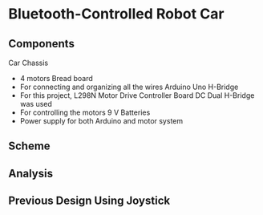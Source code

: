 # Bluetooth-Controlled Robot Car

## Components
Car Chassis
* 4 motors
Bread board
* For connecting and organizing all the wires
Arduino Uno
H-Bridge
* For this project, L298N Motor Drive Controller Board DC Dual H-Bridge was used
* For controlling the motors
9 V Batteries
* Power supply for both Arduino and motor system


## Scheme

## Analysis

## Previous Design Using Joystick
